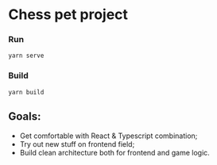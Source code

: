# Chess pet project

### Run
`yarn serve`

### Build
`yarn build`

## Goals:
- Get comfortable with React & Typescript combination;
- Try out new stuff on frontend field;
- Build clean architecture both for frontend and game logic.
